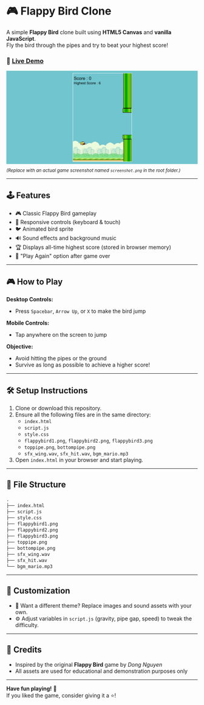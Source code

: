 # 🎮 Flappy Bird Clone

A simple **Flappy Bird** clone built using **HTML5 Canvas** and **vanilla JavaScript**.  
Fly the bird through the pipes and try to beat your highest score!

### 🚀 [Live Demo](https://shivanijwork.github.io/FlappyBird/)

![Flappy Bird Screenshot](FlappyBird_Screenshot.png)  
<sub>_(Replace with an actual game screenshot named `screenshot.png` in the root folder.)_</sub>

---

## 🕹 Features

- 🎮 Classic Flappy Bird gameplay  
- 🎯 Responsive controls (keyboard & touch)  
- 🐦 Animated bird sprite  
- 🔊 Sound effects and background music  
- 🏆 Displays all-time highest score (stored in browser memory)  
- 🔁 "Play Again" option after game over  

---

## 🎮 How to Play

**Desktop Controls:**

- Press `Spacebar`, `Arrow Up`, or `X` to make the bird jump

**Mobile Controls:**

- Tap anywhere on the screen to jump

**Objective:**

- Avoid hitting the pipes or the ground  
- Survive as long as possible to achieve a higher score!

---

## 🛠️ Setup Instructions

1. Clone or download this repository.
2. Ensure all the following files are in the same directory:
    - `index.html`
    - `script.js`
    - `style.css`
    - `flappybird1.png`, `flappybird2.png`, `flappybird3.png`
    - `toppipe.png`, `bottompipe.png`
    - `sfx_wing.wav`, `sfx_hit.wav`, `bgm_mario.mp3`
3. Open `index.html` in your browser and start playing.

---

## 📁 File Structure

```
.
├── index.html
├── script.js
├── style.css
├── flappybird1.png
├── flappybird2.png
├── flappybird3.png
├── toppipe.png
├── bottompipe.png
├── sfx_wing.wav
├── sfx_hit.wav
└── bgm_mario.mp3
```


---

## 🧪 Customization

- 🎨 Want a different theme? Replace images and sound assets with your own.
- ⚙️ Adjust variables in `script.js` (gravity, pipe gap, speed) to tweak the difficulty.

---

## 🙌 Credits

- Inspired by the original **Flappy Bird** game by *Dong Nguyen*
- All assets are used for educational and demonstration purposes only

---

**Have fun playing!** 🐤  
If you liked the game, consider giving it a ⭐!

